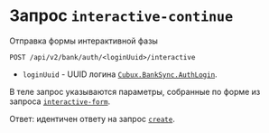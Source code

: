 Запрос `interactive-continue`
=============================

Отправка формы интерактивной фазы

```
POST /api/v2/bank/auth/<loginUuid>/interactive
```

*   `loginUuid` - UUID логина
    [`Cubux.BankSync.AuthLogin`][Cubux.BankSync.AuthLogin].

В теле запрос указываются параметры, собранные по форме из запроса
[`interactive-form`][api-interactive-form].

Ответ: идентичен ответу на запрос [`create`][api-create].


[api-create]: ./create.md
[api-interactive-form]: ./interactive-form.md
[Cubux.BankSync.AuthLogin]: ../type/bank-sync/auth-login.md
